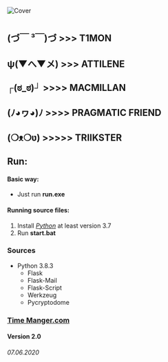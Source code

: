 ![Cover](https://github.com/T1GIT/time_manager/blob/master/static/images/cover.jpg?raw=true)
#
## (づ￣ ³￣)づ  >>> T1MON
## ψ(▼へ▼メ) >>> ATTILENE
## ┌(ಠ_ಠ)┘ >>>> MACMILLAN 
## (ﾉ◕ヮ◕)ﾉ >>>> PRAGMATIC FRIEND 
## (❍ᴥ❍ʋ) >>>>> TRIIKSTER

## Run:
#### Basic way:
* Just run __run.exe__
#### Running source files:
1. Install [_Python_]("https://www.python.org/") at least version 3.7
2. Run __start.bat__

### Sources
* Python 3.8.3
	* Flask
	* Flask-Mail
	* Flask-Script
	* Werkzeug
	* Pycryptodome

### [Time Manger.com]("http://127.0.0.1:5000/")
#### Version 2.0
###### 07.06.2020
